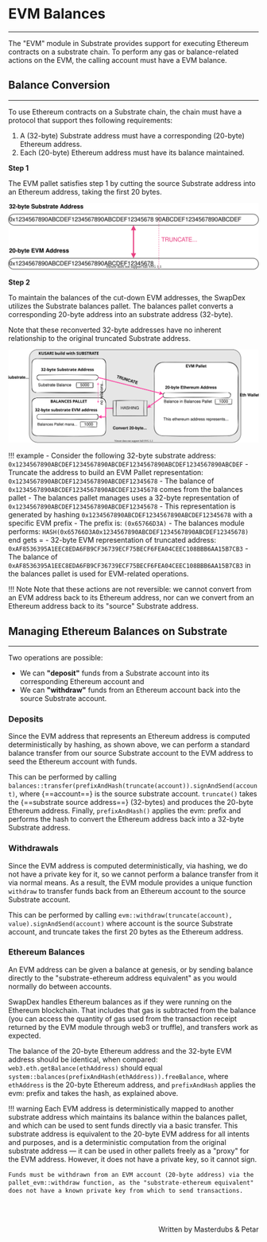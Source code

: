 # <b>EVM Balances</b>
---

The "EVM" module in Substrate provides support for executing Ethereum contracts on a substrate chain. To perform any gas or balance-related actions on the EVM, the calling account must have a EVM balance.

## **Balance Conversion**
---

To use Ethereum contracts on a Substrate chain, the chain must have a protocol that support thes following requirements:

1. A (32-byte) Substrate address must have a corresponding (20-byte) Ethereum address.
2. Each (20-byte) Ethereum address must have its balance maintained.

**Step 1**

The EVM pallet satisfies step 1 by cutting the source Substrate address into an Ethereum address, taking the first 20 bytes. 

![addr-conversion](assets/addr-conv.svg#center)

**Step 2**

To maintain the balances of the cut-down EVM addresses, the SwapDex utilizes the Substrate balances pallet. The balances pallet converts a corresponding 20-byte address into an substrate address (32-byte).

Note that these reconverted 32-byte addresses have no inherent relationship to the original truncated Substrate address.


![eth-balance](assets/eth-balance.svg#center)


!!! example
    - Consider the following 32-byte substrate address: `0x1234567890ABCDEF1234567890ABCDEF1234567890ABCDEF1234567890ABCDEF`
    - Truncate the address to build an EVM Pallet representation: `0x1234567890ABCDEF1234567890ABCDEF12345678`
    - The balance of `0x1234567890ABCDEF1234567890ABCDEF12345678` comes from the balances pallet
    - The balances pallet manages uses a 32-byte representation of `0x1234567890ABCDEF1234567890ABCDEF12345678`
    - This representation is generated by hashing `0x1234567890ABCDEF1234567890ABCDEF12345678` with a specific EVM prefix
    - The prefix is: `(0x65766D3A)`
    - The balances module performs: `HASH(0x65766D3A0x1234567890ABCDEF1234567890ABCDEF12345678)` end gets =
    - 32-byte EVM representation of truncated address: `0xAF8536395A1EEC8EDA6FB9CF36739ECF75BECF6FEA04CEEC108BBB6AA15B7CB3`
    - The balance of `0xAF8536395A1EEC8EDA6FB9CF36739ECF75BECF6FEA04CEEC108BBB6AA15B7CB3` in the balances pallet is used for EVM-related operations.

!!! Note
    Note that these actions are not reversible: we cannot convert from an EVM address back to its Ethereum address, nor can we convert from an Ethereum address back to its "source" Substrate address.

## **Managing Ethereum Balances on Substrate**
---

Two operations are possible: 

- We can **"deposit"** funds from a Substrate account into its corresponding Ethereum account and
- We can **"withdraw"** funds from an Ethereum account back into the source Substrate account.

### **Deposits**

Since the EVM address that represents an Ethereum address is computed deterministically by hashing, as shown above, we can perform a standard balance transfer from our source Substrate account to the EVM address to seed the Ethereum account with funds.

This can be performed by calling `balances::transfer(prefixAndHash(truncate(account)).signAndSend(account)`, where {==account==} is the source substrate account.
`truncate()` takes the {==substrate source address==} (32-bytes) and produces the 20-byte Ethereum address. 
Finally, `prefixAndHash()` applies the evm: prefix and performs the hash to convert the Ethereum address back into a 32-byte Substrate address.

### **Withdrawals**

Since the EVM address is computed deterministically, via hashing, we do not have a private key for it, so we cannot perform a balance transfer from it via normal means. As a result, the EVM module provides a unique function `withdraw` to transfer funds back from an Ethereum account to the source Substrate account.

This can be performed by calling `evm::withdraw(truncate(account), value).signAndSend(account)` where account is the source Substrate account, and truncate takes the first 20 bytes as the Ethereum address.

### **Ethereum Balances**

An EVM address can be given a balance at genesis, or by sending balance directly to the "substrate-ethereum address equivalent" as you would normally do between accounts. 

SwapDex handles Ethereum balances as if they were running on the Ethereum blockchain. That includes that gas is subtracted from the balance (you can access the quantity of gas used from the transaction receipt returned by the EVM module through web3 or truffle), and transfers work as expected.

The balance of the 20-byte Ethereum address and the 32-byte EVM address should be identical, when compared: `web3.eth.getBalance(ethAddress)` should equal `system::balances(prefixAndHash(ethAddress)).freeBalance`, where `ethAddress` is the 20-byte Ethereum address, and `prefixAndHash` applies the evm: prefix and takes the hash, as explained above.

!!! warning
    Each EVM address is deterministically mapped to another substrate address which maintains its balance within the balances pallet, and which can be used to sent funds directly via a basic transfer. This substrate address is equivalent to the 20-byte EVM address for all intents and purposes, and is a deterministic computation from the original substrate address — it can be used in other pallets freely as a "proxy" for the EVM address. However, it does not have a private key, so it cannot sign.

    Funds must be withdrawn from an EVM account (20-byte address) via the pallet_evm::withdraw function, as the "substrate-ethereum equivalent" does not have a known private key from which to send transactions.

<br></br>

<p align=right> Written by Masterdubs & Petar </p>